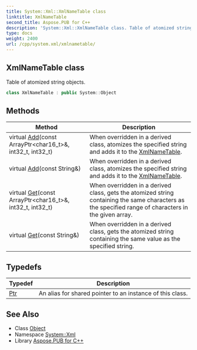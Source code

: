 ```yaml
---
title: System::Xml::XmlNameTable class
linktitle: XmlNameTable
second_title: Aspose.PUB for C++
description: 'System::Xml::XmlNameTable class. Table of atomized string objects in C++.'
type: docs
weight: 2400
url: /cpp/system.xml/xmlnametable/
---
```

## XmlNameTable class


Table of atomized string objects.

```cpp
class XmlNameTable : public System::Object
```

## Methods

| Method | Description |
| --- | --- |
| virtual [Add](./add/)(const ArrayPtr\<char16_t\>\&, int32_t, int32_t) | When overridden in a derived class, atomizes the specified string and adds it to the [XmlNameTable](./). |
| virtual [Add](./add/)(const String\&) | When overridden in a derived class, atomizes the specified string and adds it to the [XmlNameTable](./). |
| virtual [Get](./get/)(const ArrayPtr\<char16_t\>\&, int32_t, int32_t) | When overridden in a derived class, gets the atomized string containing the same characters as the specified range of characters in the given array. |
| virtual [Get](./get/)(const String\&) | When overridden in a derived class, gets the atomized string containing the same value as the specified string. |
## Typedefs

| Typedef | Description |
| --- | --- |
| [Ptr](./ptr/) | An alias for shared pointer to an instance of this class. |
## See Also

* Class [Object](../../system/object/)
* Namespace [System::Xml](../)
* Library [Aspose.PUB for C++](../../)
